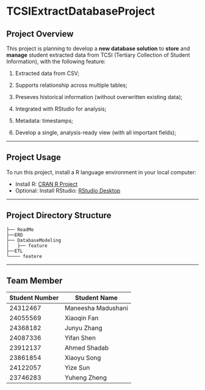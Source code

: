 # TCSIExtractDatabaseProject

## Project Overview

This project is planning to develop a **new database solution** to **store** and **manage** student extracted data from TCSI (Tertiary Collection of Student Information), with the following feature:

1. Extracted data from CSV;
   
2. Supports relationship across multiple tables;
   
3. Preseves historical information (without overwritten existing data);
   
4. Integrated with RStudio for analysis;
   
5. Metadata: timestamps;

6. Develop a single, analysis-ready view (with all important fields);

---

## Project Usage

To run this project, install a R language environment in your local computer:

- Install R: [CRAN R Project](https://cran.r-project.org/)  
- Optional: Install RStudio: [RStudio Desktop](https://posit.co/download/rstudio-desktop/)  

---

## Project Directory Structure

```
├── ReadMe
├──ERD
├── DatabaseModeling
│   ├── feature
├──ETL
└──── featere
```

---

## Team Member

| Student Number | Student Name        |
|----------------|------------------|
| 24312467       | Maneesha Madushani |
| 24055569       | Xiaoqin Fan        |
| 24368182       | Junyu Zhang        |
| 24087336       | Yifan Shen         |
| 23912137       | Ahmed Shadab       |
| 23861854       | Xiaoyu Song        |
| 24122057       | Yize Sun           |
| 23746283       | Yuheng Zheng       |